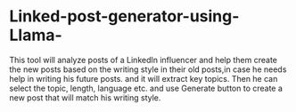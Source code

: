 # Linked-post-generator-using-Llama-
This tool will analyze posts of a LinkedIn influencer and help them create the new posts based on the writing style in their old posts,in case  he needs help in writing his future posts. and it will extract key topics. Then he can select the topic, length, language etc. and use Generate button to create a new post that will match his writing style.
